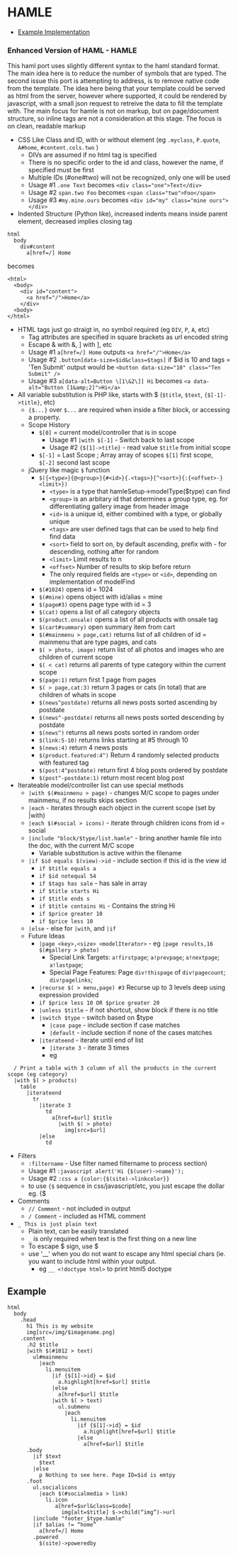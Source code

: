 HAMLE
=====

* [Example Implementation](doc/example.md)

### Enhanced Version of HAML - HAMLE

This haml port uses slightly different syntax to the haml standard format. The main idea
here is to reduce the number of symbols that are typed. The second issue this port is attempting
to address, is to remove native code from the template. The idea here being that your template 
could be served as html from the server, however where supported, it could be rendered by
javascript, with a small json request to retreive the data to fill the template with. The main
focus for hamle is not on markup, but on page/document structure, so inline tags are not a
consideration at this stage. The focus is on clean, readable markup

* CSS Like Class and ID, with or without element (eg `.myclass`, `P.quote`, `A#home`, `#content.cols.two` )
  * DIVs are assumed if no html tag is specified
  * There is no specific order to the id and class, however the name, if specified must be first
  * Multiple IDs (#one#two) will not be recognized, only one will be used
  * Usage #1 `.one Text` becomes `<div class="one">Text</div>`
  * Usage #2 `span.two Foo` becomes `<span class="two">Foo</span>`
  * Usage #3 `#my.mine.ours` becomes `<div id="my" class="mine ours"></div>`
* Indented Structure (Python like), increased indents means inside parent element, decreased implies closing tag
```
html
  body
    div#content
      a[href=/] Home
```
becomes
```
<html>
  <body>
    <div id="content">
      <a href="/">Home</a>
    </div>
  <body>
</html>
```
* HTML tags just go straigt in, no symbol required (eg `DIV`, `P`, `A`, etc)
  * Tag attributes are specified in square brackets as url encoded string
  * Escape & with \&, ] with \], etc
  * Usage #1 `a[href=/] Home` outputs `<a href="/">Home</a>`
  * Usage #2 `.button[data-size=$id&class=$tags]` if $id is 10 and tags = 'Ten Submit' output would be `<button data-size="10" class="Ten Submit" />`
  * Usage #3 `a[data-alt=Button \[1\&2\]] Hi` becomes `<a data-alt="Button [1&amp;2]">Hi</a>`
* All variable substitution is PHP like, starts with $ (`$title`, `$text`, `{$[-1]->title}`, etc)
  * `{$...}` over `$...` are required when inside a filter block, or accessing a property.
  * Scope History
    * `$[0]` = current model/controller that is in scope
      * Usage #1 `|with $[-1]` - Switch back to last scope
      * Usage #2 `{$[1]->title}` - read value `$title` from initial scope
    * `$[-1]` = Last Scope ; Array array of scopes `$[1]` first scope, `$[-2]` second last scope
  * jQuery like magic `$` function 
    * `$({<type>}{@<group>}{#<id>}{.<tags>}{^<sort>}{:{<offset>-}<limit>})`
      * `<type>` is a type that hamleSetup->modelType($type) can find
      * `<group>` is an arbitary id that determines a group type, eg. for differentiating gallery image from header image
      * `<id>` is a unique id, either combined with a type, or globally unique
      * `<tags>` are user defined tags that can be used to help find find data
      * `<sort>` field to sort on, by default ascending, prefix with - for descending, nothing after for random
      * `<limit>` Limit results to n
      * `<offset>` Number of results to skip before return
      * The only required fields are `<type>` or `<id>`, depending on implementation of modelFind
    * `$(#1024)` opens id = 1024
    * `$(#mine)` opens object with id/alias = mine
    * `$(page#3)` opens page type with id = 3
    * `$(cat)` opens a list of all category objects
    * `$(product.onsale)` opens a list of all products with onsale tag
    * `$(cart#summary)` open summary item from cart
    * `$(#mainmenu > page,cat)` returns list of all children of id = mainmenu that are type pages, and cats
    * `$( > photo, image)` return list of all photos and images who are children of current scope
    * `$( < cat)` returns all parents of type category within the current scope
    * `$(page:1)` return first 1 page from  pages
    * `$( > page,cat:3)` return 3 pages or cats (in total) that are children of whats in scope
    * `$(news^postdate)` returns all news posts sorted ascending by postdate
    * `$(news^-postdate)` returns all news posts sorted descending by postdate
    * `$(news^)` returns all news posts sorted in random order
    * `$(link:5-10)` returns links starting at #5 through 10
    * `$(news:4)` return 4 news posts
    * `$(product.featured:4^)` Return 4 randomly selected products with featured tag
    * `$(post:4^postdate)` return first 4 blog posts ordered by postdate
    * `$(post^-postdate:1)` return most recent blog post
* Iterateable model/controller list can use special methods
  * `|with $(#mainmenu > page)` - changes M/C scope to pages under mainmenu, if no results skips section
  * `|each` - iterates through each object in the current scope (set by |with)
  * `|each $(#social > icons)` - iterate through children icons from id = social
  * `|include "block/$type/list.hamle"` - bring another hamle file into the doc, with the current M/C scope
    * Variable substitution is active within the filename
  * `|if $id equals $(view)->id` - include section if this id is the view id
    * `if $title equals a`
    * `if $id notequal 54`
    * `if $tags has sale` - has sale in array
    * `if $title starts Hi`
    * `if $title ends s`
    * `if $title contains Hi` - Contains the string Hi
    * `if $price greater 10`
    * `if $price less 10`
  * `|else` - else for `|with`, and `|if`
  * Future Ideas
    * `|page <key>,<size> <modelIterator>` - eg `|page results,16 $(#gallery > photo)`
      * Special Link Targets: `a!firstpage`; `a!prevpage`; `a!nextpage`; `a!lastpage`; 
      * Special Page Features: Page `div!thispage` of `div!pagecount`; `div!pagelinks`;
    * `|recurse $( > menu,page) #3` Recurse up to 3 levels deep using expression provided
    * `if $price less 10 OR $price greater 20`
    * `|unless $title` - if not shortcut, show block if there is no title
    * `|switch $type` - switch based on $type
      * `|case page` - include section if case matches
      * `|default` - include section if none of the cases matches
    * `|iterateend` - iterate until end of list
      * `|iterate 3` - iterate 3 times
      * eg
```
  / Print a table with 3 column of all the products in the current scope (eg category)
  |with $( > products)
    table
      |iterateend
        tr
          |iterate 3
            td
              a[href=$url] $title
                |with $( > photo)
                  img[src=$url]
          |else
            td
```
* Filters
  * `:filtername` - Use filter named filtername to process section)
  * Usage #1 `:javascript alert('Hi {$(user)->name}');`
  * Usage #2 `:css a {color:{$(site)->linkcolor}}`
  * to use `{$` sequence in css/javascript/etc, you just escape the dollar eg. {\$
* Comments
  * `// Comment` - not included in output
  * `/ Comment` - included as HTML comment
* `_ This is just plain text`
  * Plain text, can be easily translated
  * `_` is only required when text is the first thing on a new line
  * To escape $ sign, use \$
  * use '__' when you do not want to escape any html special chars (ie. you want to include html within your output.
    * eg `__ <!doctype html>`  to print html5 doctype
 

## Example 
```hamle
html
  body
    .head
      h1 This is my website
      img[src=/img/$imagename.png]
    .content
      .h2 $title
      |with $(#1012 > text)
        ul#mainmenu
          |each
            li.menuitem
              |if {$[1]->id} = $id
                a.highlight[href=$url] $title
              |else
                a[href=$url] $title
              |with $( > text)
                ul.submenu
                  |each
                    li.menuitem
                      |if {$[1]->id} = $id
                        a.highlight[href=$url] $title
                      |else
                        a[href=$url] $title
      .body
        |if $text
          $text
	    |else
          p Nothing to see here. Page ID=$id is emtpy           
      .foot
        ul.socialicons
          |each $(#socialmedia > link)
            li.icon
               a[href=$url&class=$code]
                 img[alt=$title] $->child(“img”)->url
        |include "footer_$type.hamle"
        |if $alias != “home”
          a[href=/] Home
        .powered
          $(site)->poweredby
```
